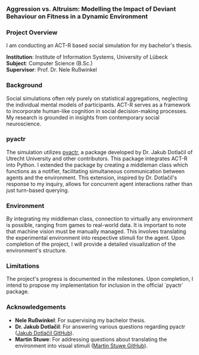 <h3 align="left">Aggression vs. Altruism: Modelling the Impact of Deviant Behaviour on Fitness in a Dynamic Environment</h3>
<h3 align="left">Project Overview</h3>
<p align="left">
I am conducting an ACT-R based social simulation for my bachelor's thesis.
</p>
<p align="left">
<strong>Institution</strong>: Institute of Information Systems, University of Lübeck
<br>
<strong>Subject</strong>: Computer Science (B.Sc.) 
<br>
<strong>Supervisor</strong>: Prof. Dr. Nele Rußwinkel
</p>
<h3 align="left">Background</h3>
<p align="left">
Social simulations often rely purely on statistical aggregations, neglecting the individual mental models of participants. ACT-R serves as a framework to incorporate human-like cognition in social decision-making processes. My research is grounded in insights from contemporary social neuroscience.
</p>
<h3 align="left">pyactr</h3>
<p align="left">
The simulation utilizes <a href="https://github.com/jakdot/pyactr?tab=readme-ov-file">pyactr</a>, a package developed by Dr. Jakub Dotlačil of Utrecht University and other contributors. This package integrates ACT-R into Python. I extended the package by creating a middleman class which functions as a notifier, facilitating simultaneous communication between agents and the environment. This extension, inspired by Dr. Dotlačil's response to my inquiry, allows for concurrent agent interactions rather than just turn-based querying.
</p>
<h3 align="left">Environment</h3>
<p align="left">
By integrating my middleman class, connection to virtually any environment is possible, ranging from games to real-world data. It is important to note that machine vision must be manually managed. This involves translating the experimental environment into respective stimuli for the agent. Upon completion of the project, I will provide a detailed visualization of the environment's structure.
</p>
<h3 align="left">Limitations</h3>
<p align="left">
The project's progress is documented in the milestones. Upon completion, I intend to propose my implementation for inclusion in the official `pyactr` package.
</p>
<h3 align="left">Acknowledgements</h3>
<p align="left">
<ul>
<li><strong>Nele Rußwinkel</strong>: For supervising my bachelor thesis.</li>
<li><strong>Dr. Jakub Dotlačil</strong>: For answering various questions regarding pyactr (<a href="https://github.com/jakdot">Jakub Dotlačil GitHub</a>).</li>
<li><strong>Martin Stuwe</strong>: For addressing questions about translating the environment into visual stimuli (<a href="https://github.com/MartinStuwe">Martin Stuwe GitHub</a>).</li>
</ul>
</p>
